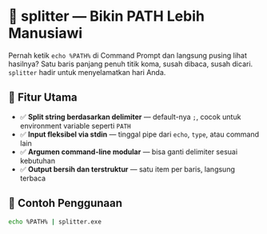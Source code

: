 # 🔪 splitter — Bikin PATH Lebih Manusiawi

Pernah ketik `echo %PATH%` di Command Prompt dan langsung pusing lihat hasilnya? Satu baris panjang penuh titik koma, susah dibaca, susah dicari. `splitter` hadir untuk menyelamatkan hari Anda.

## 🚀 Fitur Utama

- ✅ **Split string berdasarkan delimiter** — default-nya `;`, cocok untuk environment variable seperti `PATH`
- ✅ **Input fleksibel via stdin** — tinggal pipe dari `echo`, `type`, atau command lain
- ✅ **Argumen command-line modular** — bisa ganti delimiter sesuai kebutuhan
- ✅ **Output bersih dan terstruktur** — satu item per baris, langsung terbaca

## 🧪 Contoh Penggunaan

```bash
echo %PATH% | splitter.exe
